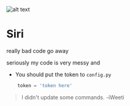 ![alt text](https://image.ibb.co/mJY82z/siribanner.png)
# Siri
really bad code go away



seriously my code is very messy and 

* You should put the token to `config.py`
```python
	token = 'token here'
```

> I didn't update some commands.
> -iWeeti
